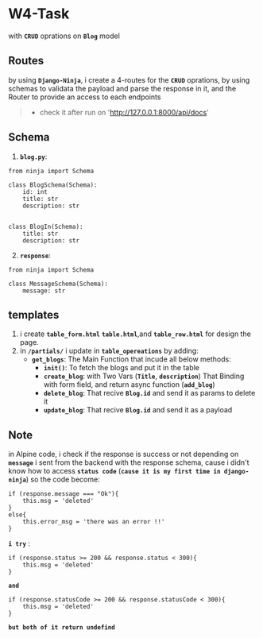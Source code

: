 # W4-Task

with **`CRUD`** oprations on **`Blog`** model

## Routes
by using **`Django-Ninja`**, i create a 4-routes for the **`CRUD`** oprations, by using schemas to validata the payload and parse the response in it, and the Router to provide an access to each endpoints
> * check it after run on 'http://127.0.0.1:8000/api/docs'

## Schema
1. **`blog.py`**:
```python=1
from ninja import Schema

class BlogSchema(Schema):
    id: int
    title: str
    description: str


class BlogIn(Schema):
    title: str
    description: str

``` 
2. **`response`**:
```python=1
from ninja import Schema

class MessageSchema(Schema):
    message: str
```
## templates 
1. i create **`table_form.html`** **`table.html`**,and **`table_row.html`** for design the page.
2. in **`/partials/`** i update in **`table_opereations`** by adding:
    * **`get_blogs`**: The Main Function that incude all below methods:
        * **`init()`**: To fetch the blogs and put it in the table
        * **`create_blog`**: with Two Vars (**`Title`**, **`description`**) That Binding with form field, and return async function (**`add_blog`**)
        * **`delete_blog`**: That recive **`Blog.id`** and send it as params to delete it
        * **`update_blog`**: That recive **`Blog.id`** and send it as a payload 


## Note
in Alpine code, i check if the response is success or not depending on **`message`** i sent from the backend with the response schema, cause i didn't know how to access **`status code`** (**`cause it is my first time in django- ninja`**)
    so the code become:
    
```javascript=1
if (response.message === "Ok"){
    this.msg = 'deleted'
}
else{
    this.error_msg = 'there was an error !!'
}
```

**`i try`** : 
```javascript=1
if (response.status >= 200 && response.status < 300){
    this.msg = 'deleted'
}
```
**`and `**
```javascript=1
if (response.statusCode >= 200 && response.statusCode < 300){
    this.msg = 'deleted'
}
```
**`but both of it return undefind`**
